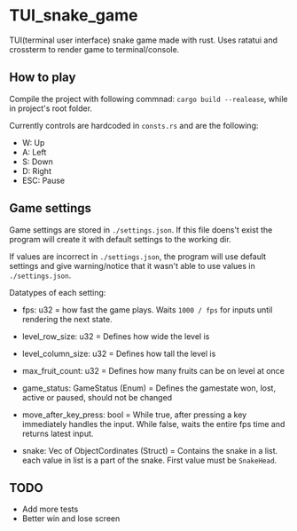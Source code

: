 # TUI_snake_game

TUI(terminal user interface) snake game made with rust. Uses ratatui and crossterm to render game to terminal/console.  

## How to play

Compile the project with following commnad: ```cargo build --realease```, while in project's root folder.

Currently controls are hardcoded in ```consts.rs``` and are the following:

- W:     Up
- A:     Left
- S:     Down
- D:     Right
- ESC:   Pause

## Game settings

Game settings are stored in ```./settings.json```. If this file doens't exist the program will create it with default settings to the working dir.

If values are incorrect in ```./settings.json```, the program will use default settings and give warning/notice that it wasn't able to use values in ```./settings.json```.

Datatypes of each setting:

- fps: u32 = how fast the game plays. Waits ```1000 / fps``` for inputs until rendering the next state.

- level_row_size: u32 = Defines how wide the level is

- level_column_size: u32 = Defines how tall the level is

- max_fruit_count: u32 = Defines how many fruits can be on level at once

- game_status: GameStatus (Enum) = Defines the gamestate won, lost, active or paused, should not be changed

- move_after_key_press: bool = While true, after pressing a key immediately handles the input. While false, waits the entire fps time and returns latest input.

- snake: Vec of ObjectCordinates (Struct) = Contains the snake in a list. each value in list is a part of the snake. First value must be ```SnakeHead```. 


## TODO

- Add more tests
- Better win and lose screen